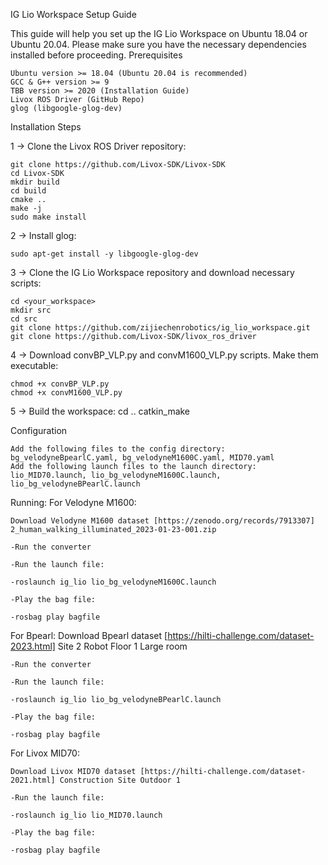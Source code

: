 IG Lio Workspace Setup Guide

This guide will help you set up the IG Lio Workspace on Ubuntu 18.04 or Ubuntu 20.04. Please make sure you have the necessary dependencies installed before proceeding.
Prerequisites

    Ubuntu version >= 18.04 (Ubuntu 20.04 is recommended)
    GCC & G++ version >= 9
    TBB version >= 2020 (Installation Guide)
    Livox ROS Driver (GitHub Repo)
    glog (libgoogle-glog-dev)

Installation Steps

1 -> Clone the Livox ROS Driver repository:

    git clone https://github.com/Livox-SDK/Livox-SDK
    cd Livox-SDK
    mkdir build
    cd build
    cmake ..
    make -j
    sudo make install

2 -> Install glog:

    sudo apt-get install -y libgoogle-glog-dev

3 -> Clone the IG Lio Workspace repository and download necessary scripts:

    cd <your_workspace>
    mkdir src
    cd src
    git clone https://github.com/zijiechenrobotics/ig_lio_workspace.git
    git clone https://github.com/Livox-SDK/livox_ros_driver

4 -> Download convBP_VLP.py and convM1600_VLP.py scripts. Make them executable:

    chmod +x convBP_VLP.py
    chmod +x convM1600_VLP.py

5 -> Build the workspace:
    cd ..
    catkin_make

Configuration

    Add the following files to the config directory: bg_velodyneBpearlC.yaml, bg_velodyneM1600C.yaml, MID70.yaml
    Add the following launch files to the launch directory: lio_MID70.launch, lio_bg_velodyneM1600C.launch, lio_bg_velodyneBPearlC.launch
    
Running:
For Velodyne M1600:

    Download Velodyne M1600 dataset [https://zenodo.org/records/7913307] 2_human_walking_illuminated_2023-01-23-001.zip
    
    -Run the converter
    
    -Run the launch file:
    
    -roslaunch ig_lio lio_bg_velodyneM1600C.launch
    
    -Play the bag file:
    
    -rosbag play bagfile

For Bpearl:
    Download Bpearl dataset [https://hilti-challenge.com/dataset-2023.html] Site 2 	Robot 	Floor 1 Large room
    
    -Run the converter

    -Run the launch file:
    
    -roslaunch ig_lio lio_bg_velodyneBPearlC.launch
    
    -Play the bag file:
    
    -rosbag play bagfile
    
For Livox MID70:

    Download Livox MID70 dataset [https://hilti-challenge.com/dataset-2021.html] Construction Site Outdoor 1
    
    -Run the launch file:
    
    -roslaunch ig_lio lio_MID70.launch
    
    -Play the bag file:
    
    -rosbag play bagfile
